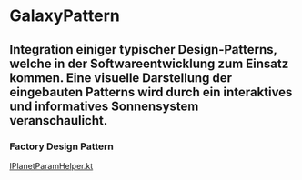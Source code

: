 # GalaxyPattern
## Integration einiger typischer Design-Patterns, welche in der Softwareentwicklung zum Einsatz kommen. Eine visuelle Darstellung der eingebauten Patterns wird durch ein interaktives und informatives Sonnensystem veranschaulicht.

### Factory Design Pattern
[IPlanetParamHelper.kt](https://github.com/mfroemmi/GalaxyPattern/blob/master/src/main/kotlin/com/example/galaxypattern/util/planetFactory/IPlanetParamHelper.kt)
